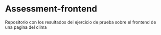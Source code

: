 # Assessment-frontend
Repositorio con los resultados del ejercicio de prueba sobre el frontend de una pagina del clima
